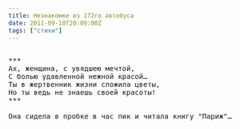 ```yaml
---
title: Незнакомке из 172го автобуса
date: 2011-09-10T20:09:00Z
tags: ["стихи"]
---
```


<pre>

***
Ах, женщина, с увядшею мечтой,
С болью удавленной нежной красой…
Ты в жертвенник жизни сложила цветы,
Но ты ведь не знаешь своей красоты!
***

Она сидела в пробке в час пик и читала книгу "Париж"…

</pre>